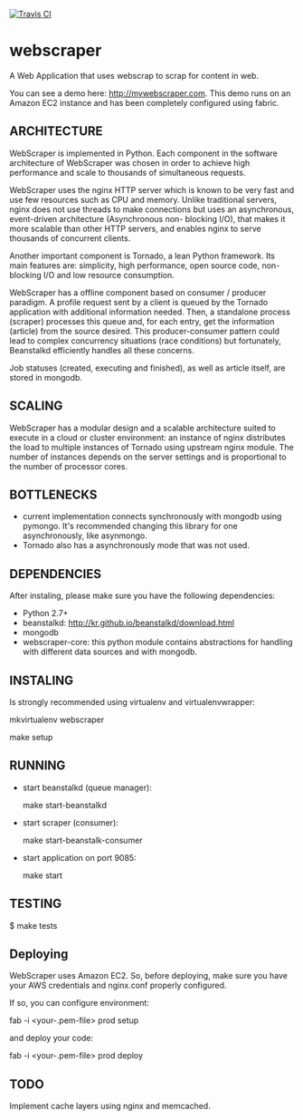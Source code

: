[![Travis CI](https://travis-ci.org/victorpantoja/webscraper.svg?branch=master)](victorpantoja/webscraper)

webscraper
==========

A Web Application that uses webscrap to scrap for content in web.

You can see a demo here: http://mywebscraper.com. This demo runs on an Amazon EC2 instance and has been completely configured using fabric.


ARCHITECTURE
------------
WebScraper is implemented in Python. Each component in the software architecture of WebScraper was chosen in order to achieve high performance and scale to thousands of simultaneous requests.

WebScraper uses the nginx HTTP server which is known to be very fast and use few resources such as CPU and memory. Unlike traditional servers, nginx does not use threads to make connections but uses an asynchronous, event-driven architecture (Asynchronous non- blocking I/O), that makes it more scalable than other HTTP servers, and enables nginx to serve thousands of concurrent clients.

Another important component is Tornado, a lean Python framework. Its main features are: simplicity, high performance, open source code, non-blocking I/O and low resource consumption.

WebScraper has a offline component based on consumer / producer paradigm. A profile request sent by a client is queued by the Tornado application with additional information needed. Then, a standalone process (scraper) processes this queue and, for each entry, get the information (article) from the source desired. This producer-consumer pattern could lead to complex concurrency situations (race conditions) but fortunately, Beanstalkd efficiently handles all these concerns.

Job statuses (created, executing and finished), as well as article itself, are stored in mongodb.

SCALING
-------
WebScraper has a modular design and a scalable architecture suited to execute in a cloud or cluster environment: an instance of nginx distributes the load to multiple instances of Tornado using upstream nginx module. The number of instances depends on the server settings and is proportional to the number of processor cores.


BOTTLENECKS
-----------
- current implementation connects synchronously with mongodb using pymongo. It's recommended changing this library for one asynchronously, like asynmongo.
- Tornado also has a asynchronously mode that was not used.


DEPENDENCIES
------------

After instaling, please make sure you have the following dependencies:
- Python 2.7+
- beanstalkd: http://kr.github.io/beanstalkd/download.html
- mongodb
- webscraper-core: this python module contains abstractions for handling with different data sources and with mongodb.


INSTALING
---------
Is strongly recommended using virtualenv and virtualenvwrapper:

  mkvirtualenv webscraper

  make setup


RUNNING
------------
- start beanstalkd (queue manager):

	make start-beanstalkd

- start scraper (consumer):

	make start-beanstalk-consumer

- start application on port 9085:

	make start


TESTING
-------
$ make tests


Deploying
----------

WebScraper uses Amazon EC2. So, before deploying, make sure you have your AWS credentials and nginx.conf properly configured.

If so, you can configure environment:

  fab -i <your-.pem-file> prod setup

and deploy your code:

  fab -i <your-.pem-file> prod deploy


TODO
----
Implement cache layers using nginx and memcached.
